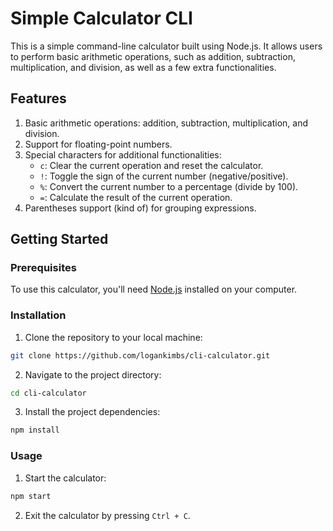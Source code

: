 # Simple Calculator CLI

This is a simple command-line calculator built using Node.js. It allows users to perform basic arithmetic operations,
such as addition, subtraction, multiplication, and division, as well as a few extra functionalities.

## Features

1. Basic arithmetic operations: addition, subtraction, multiplication, and division.
2. Support for floating-point numbers.
3. Special characters for additional functionalities:
    - `c`: Clear the current operation and reset the calculator.
    - `!`: Toggle the sign of the current number (negative/positive).
    - `%`: Convert the current number to a percentage (divide by 100).
    - `=`: Calculate the result of the current operation.
4. Parentheses support (kind of) for grouping expressions.

## Getting Started

### Prerequisites

To use this calculator, you'll need [Node.js](https://nodejs.org/) installed on your computer.

### Installation

1. Clone the repository to your local machine:

```bash
git clone https://github.com/logankimbs/cli-calculator.git
```

2. Navigate to the project directory:

```bash
cd cli-calculator
```

3. Install the project dependencies:

```bash
npm install
```

### Usage

1. Start the calculator:

```bash
npm start
```

2. Exit the calculator by pressing `Ctrl + C`.
